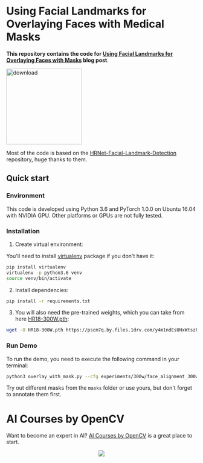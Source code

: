 # Using Facial Landmarks for Overlaying Faces with Medical Masks

**This repository contains the code for [Using Facial Landmarks for Overlaying Faces with Masks](https://www.learnopencv.com/using-facial-landmarks-for-overlaying-faces-with-masks/) blog post**.

[<img src="https://learnopencv.com/wp-content/uploads/2022/07/download-button-e1657285155454.png" alt="download" width="200">](https://www.dropbox.com/sh/zriu09eaunjp0lu/AADXO9ccFm1ELWvNh2YWqQAJa?dl=1)

Most of the code is based on the [HRNet-Facial-Landmark-Detection](https://github.com/HRNet/HRNet-Facial-Landmark-Detection) repository, huge thanks to  them.

## Quick start

### Environment

This code is developed using Python 3.6 and PyTorch 1.0.0 on Ubuntu 16.04 with NVIDIA GPU. Other platforms or GPUs are not fully tested.

### Installation

1. Create virtual environment:

You'll need to install [virtualenv](https://pypi.org/project/virtualenv/) package if you don't have it:

```bash
pip install virtualenv
virtualenv -p python3.6 venv
source venv/bin/activate
```

2. Install dependencies:

```bash
pip install -r requirements.txt
```

3. You will also need the pre-trained weights, which you can take from here
   [HR18-300W.pth](https://1drv.ms/u/s!AiWjZ1LamlxzeYLmza1XU-4WhnQ):

```bash
wget -O HR18-300W.pth https://pscm7q.by.files.1drv.com/y4m1ndEsUHxWtszPoyHY2BQ2Zdvh0-dgYW_5dtTcxX_YFP8p5YYADNSndm3tAj2f-U4aMPMuS6-VyMvWaCYaO2otLab4XWblhouZkbuIgzr3ZGem6A2b1Lm6Kb3WrYQL_m3D2hj8Y3ulD06kXpvsvsoN-YlmXd9NK12snBfQxrgQf7OVXYsP1xWJEZfN_1CKdLPl1xYNaNvCeQik5LiCnmB9g
```

### Run Demo

To run the demo, you need to execute the following command in your terminal:

```bash
python3 overlay_with_mask.py --cfg experiments/300w/face_alignment_300w_hrnet_w18.yaml --landmark_model HR18-300W.pth --mask_image masks/anti_covid.png
```

Try out different masks from the `masks` folder or use yours, but don't forget to annotate them first.

# AI Courses by OpenCV

Want to become an expert in AI? [AI Courses by OpenCV](https://opencv.org/courses/) is a great place to start. 

<a href="https://opencv.org/courses/">
<p align="center"> 
<img src="https://www.learnopencv.com/wp-content/uploads/2020/04/AI-Courses-By-OpenCV-Github.png">
</p>
</a>